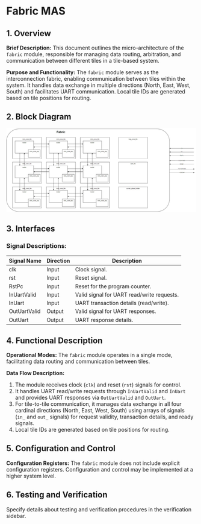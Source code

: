 # Fabric MAS

## 1. Overview

**Brief Description:**
This document outlines the micro-architecture of the `fabric` module, responsible for managing data routing, arbitration, and communication between different tiles in a tile-based system.

**Purpose and Functionality:**
The `fabric` module serves as the interconnection fabric, enabling communication between tiles within the system. It handles data exchange in multiple directions (North, East, West, South) and facilitates UART communication. Local tile IDs are generated based on tile positions for routing.

## 2. Block Diagram
![fabric](/drawio/fabric.jpg)

## 3. Interfaces

### Signal Descriptions:

| Signal Name            | Direction | Description                                             |
|------------------------|-----------|---------------------------------------------------------|
| clk                    | Input     | Clock signal.                                           |
| rst                    | Input     | Reset signal.                                           |
| RstPc                  | Input     | Reset for the program counter.                          |
| InUartValid            | Input     | Valid signal for UART read/write requests.              |
| InUart                 | Input     | UART transaction details (read/write).                  |
| OutUartValid           | Output    | Valid signal for UART responses.                        |
| OutUart                | Output    | UART response details.                                  |


## 4. Functional Description

**Operational Modes:**
The `fabric` module operates in a single mode, facilitating data routing and communication between tiles.

**Data Flow Description:**
1. The module receives clock (`clk`) and reset (`rst`) signals for control.
2. It handles UART read/write requests through `InUartValid` and `InUart` and provides UART responses via `OutUartValid` and `OutUart`.
3. For tile-to-tile communication, it manages data exchange in all four cardinal directions (North, East, West, South) using arrays of signals (`in_` and `out_` signals) for request validity, transaction details, and ready signals.
4. Local tile IDs are generated based on tile positions for routing.

## 5. Configuration and Control

**Configuration Registers:**
The `fabric` module does not include explicit configuration registers. Configuration and control may be implemented at a higher system level.

## 6. Testing and Verification

Specify details about testing and verification procedures in the verification sidebar.
